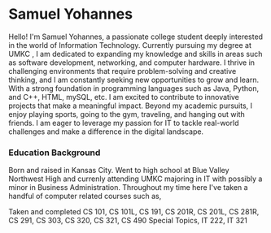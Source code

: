 # Samuel Yohannes



Hello! I'm Samuel Yohannes, a passionate college student deeply interested in the world of Information Technology. Currently pursuing my degree at UMKC , I am dedicated to expanding my knowledge and skills in areas such as software development, networking, and computer hardware. I thrive in challenging environments that require problem-solving and creative thinking, and I am constantly seeking new opportunities to grow and learn. With a strong foundation in programming languages such as Java, Python, and C++, HTML, mySQL, etc. I am excited to contribute to innovative projects that make a meaningful impact. Beyond my academic pursuits, I enjoy playing sports, going to the gym, traveling, and hanging out with friends. I am eager to leverage my passion for IT to tackle real-world challenges and make a difference in the digital landscape.

### Education Background
Born and raised in Kansas City. Went to high school at Blue Valley Northwest High and currenly attending UMKC majoring in IT with possibly a minor in Business Administration. Throughout my time here I've taken a handful of computer related courses such as,

Taken and completed CS 101, CS 101L, CS 191, CS 201R, CS 201L, CS 281R, CS 291, CS 303, CS 320, CS 321, CS 490 Special Topics, IT 222, IT 321






